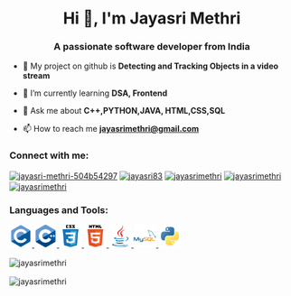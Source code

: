 <h1 align="center">Hi 👋, I'm Jayasri Methri</h1>
<h3 align="center">A passionate software developer from India</h3>

- 🔭 My project on github is **Detecting and Tracking Objects in a video stream**

- 🌱 I’m currently learning **DSA, Frontend**

- 💬 Ask me about **C++,PYTHON,JAVA, HTML,CSS,SQL**

- 📫 How to reach me **jayasrimethri@gmail.com**

<h3 align="left">Connect with me:</h3>
<p align="left">
<a href="https://linkedin.com/in/jayasri-methri-504b54297" target="blank"><img align="center" src="https://raw.githubusercontent.com/rahuldkjain/github-profile-readme-generator/master/src/images/icons/Social/linked-in-alt.svg" alt="jayasri-methri-504b54297" height="30" width="40" /></a>
<a href="https://www.codechef.com/users/jayasri83" target="blank"><img align="center" src="https://cdn.jsdelivr.net/npm/simple-icons@3.1.0/icons/codechef.svg" alt="jayasri83" height="30" width="40" /></a>
<a href="https://www.hackerrank.com/jayasrimethri" target="blank"><img align="center" src="https://raw.githubusercontent.com/rahuldkjain/github-profile-readme-generator/master/src/images/icons/Social/hackerrank.svg" alt="jayasrimethri" height="30" width="40" /></a>
<a href="https://codeforces.com/profile/jayasrimethri" target="blank"><img align="center" src="https://raw.githubusercontent.com/rahuldkjain/github-profile-readme-generator/master/src/images/icons/Social/codeforces.svg" alt="jayasrimethri" height="30" width="40" /></a>
<a href="https://www.leetcode.com/jayasrimethri" target="blank"><img align="center" src="https://raw.githubusercontent.com/rahuldkjain/github-profile-readme-generator/master/src/images/icons/Social/leet-code.svg" alt="jayasrimethri" height="30" width="40" /></a>
</p>

<h3 align="left">Languages and Tools:</h3>
<p align="left"> <a href="https://www.cprogramming.com/" target="_blank" rel="noreferrer"> <img src="https://raw.githubusercontent.com/devicons/devicon/master/icons/c/c-original.svg" alt="c" width="40" height="40"/> </a> <a href="https://www.w3schools.com/cpp/" target="_blank" rel="noreferrer"> <img src="https://raw.githubusercontent.com/devicons/devicon/master/icons/cplusplus/cplusplus-original.svg" alt="cplusplus" width="40" height="40"/> </a> <a href="https://www.w3schools.com/css/" target="_blank" rel="noreferrer"> <img src="https://raw.githubusercontent.com/devicons/devicon/master/icons/css3/css3-original-wordmark.svg" alt="css3" width="40" height="40"/> </a> <a href="https://www.w3.org/html/" target="_blank" rel="noreferrer"> <img src="https://raw.githubusercontent.com/devicons/devicon/master/icons/html5/html5-original-wordmark.svg" alt="html5" width="40" height="40"/> </a> <a href="https://www.java.com" target="_blank" rel="noreferrer"> <img src="https://raw.githubusercontent.com/devicons/devicon/master/icons/java/java-original.svg" alt="java" width="40" height="40"/> </a> <a href="https://www.mysql.com/" target="_blank" rel="noreferrer"> <img src="https://raw.githubusercontent.com/devicons/devicon/master/icons/mysql/mysql-original-wordmark.svg" alt="mysql" width="40" height="40"/> </a> <a href="https://www.python.org" target="_blank" rel="noreferrer"> <img src="https://raw.githubusercontent.com/devicons/devicon/master/icons/python/python-original.svg" alt="python" width="40" height="40"/> </a> </p>

<p><img align="center" src="https://github-readme-stats.vercel.app/api/top-langs?username=jayasrimethri&show_icons=true&locale=en&layout=compact" alt="jayasrimethri" /></p>

<p><img align="center" src="https://github-readme-streak-stats.herokuapp.com/?user=jayasrimethri&" alt="jayasrimethri" /></p>
